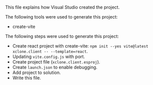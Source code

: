 This file explains how Visual Studio created the project.

The following tools were used to generate this project:
- create-vite

The following steps were used to generate this project:
- Create react project with create-vite: `npm init --yes vite@latest xclone.client -- --template=react`.
- Updating `vite.config.js` with port.
- Create project file (`xclone.client.esproj`).
- Create `launch.json` to enable debugging.
- Add project to solution.
- Write this file.
